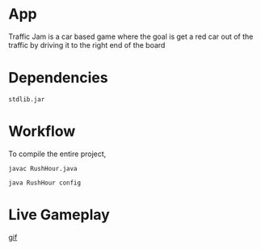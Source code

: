 #
App
==============

Traffic Jam is a car based game where the goal is get a red car out of the traffic by driving it to the right end of the board

Dependencies
========

```stdlib.jar```

Workflow
========

To compile the entire project,

```javac RushHour.java```


```java RushHour config```

Live Gameplay
========

[gif](https://github.com/taylorletsoaka/TrafficJam/blob/master/src/trafficjam.gif)
